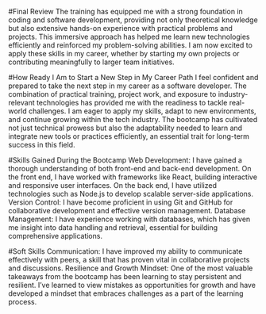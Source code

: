 #Final Review
The training has equipped me with a strong foundation in coding and software development, providing not only theoretical knowledge but also extensive hands-on experience with practical problems and projects. This immersive approach has helped me learn new technologies efficiently and reinforced my problem-solving abilities. I am now excited to apply these skills in my career, whether by starting my own projects or contributing meaningfully to larger team initiatives.

#How Ready I Am to Start a New Step in My Career Path
I feel confident and prepared to take the next step in my career as a software developer. The combination of practical training, project work, and exposure to industry-relevant technologies has provided me with the readiness to tackle real-world challenges. I am eager to apply my skills, adapt to new environments, and continue growing within the tech industry. The bootcamp has cultivated not just technical prowess but also the adaptability needed to learn and integrate new tools or practices efficiently, an essential trait for long-term success in this field.

#Skills Gained During the Bootcamp
Web Development: I have gained a thorough understanding of both front-end and back-end development. On the front end, I have worked with frameworks like React, building interactive and responsive user interfaces. On the back end, I have utilized technologies such as Node.js to develop scalable server-side applications.
Version Control: I have become proficient in using Git and GitHub for collaborative development and effective version management.
Database Management: I have experience working with databases, which has given me insight into data handling and retrieval, essential for building comprehensive applications.

#Soft Skills
Communication: I have improved my ability to communicate effectively with peers, a skill that has proven vital in collaborative projects and discussions.
Resilience and Growth Mindset: One of the most valuable takeaways from the bootcamp has been learning to stay persistent and resilient. I’ve learned to view mistakes as opportunities for growth and have developed a mindset that embraces challenges as a part of the learning process.
